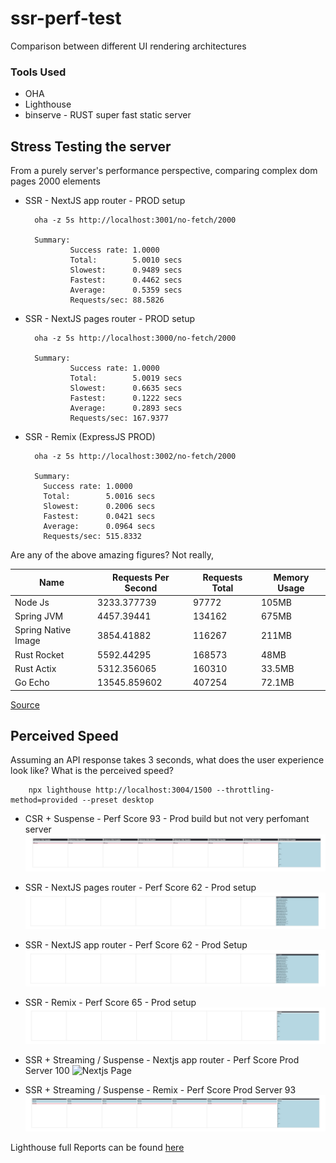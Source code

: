 # ssr-perf-test
Comparison between different UI rendering architectures


### Tools Used
- OHA
- Lighthouse
- binserve - RUST super fast static server

## Stress Testing the server

From a purely server's performance perspective, comparing complex dom pages 2000 elements

- SSR - NextJS app router - PROD setup

        oha -z 5s http://localhost:3001/no-fetch/2000
        
        Summary:
                Success rate: 1.0000
                Total:        5.0010 secs
                Slowest:      0.9489 secs
                Fastest:      0.4462 secs
                Average:      0.5359 secs
                Requests/sec: 88.5826

- SSR - NextJS pages router - PROD setup

        oha -z 5s http://localhost:3000/no-fetch/2000
        
        Summary:
                Success rate: 1.0000
                Total:        5.0019 secs
                Slowest:      0.6635 secs
                Fastest:      0.1222 secs
                Average:      0.2893 secs
                Requests/sec: 167.9377


- SSR - Remix (ExpressJS PROD)

        oha -z 5s http://localhost:3002/no-fetch/2000

        Summary:
          Success rate: 1.0000
          Total:        5.0016 secs
          Slowest:      0.2006 secs
          Fastest:      0.0421 secs
          Average:      0.0964 secs
          Requests/sec: 515.8332
          
Are any of the above amazing figures? Not really,

| Name                | Requests Per Second | Requests Total | Memory Usage |
|---------------------|--------------------|----------------|--------------|
| Node Js             | 3233.377739        | 97772          | 105MB        |
| Spring JVM          | 4457.39441         | 134162         | 675MB        |
| Spring Native Image | 3854.41882         | 116267         | 211MB        |
| Rust Rocket         | 5592.44295         | 168573         | 48MB         |
| Rust Actix          | 5312.356065        | 160310         | 33.5MB       |
| Go Echo             | 13545.859602       | 407254         | 72.1MB       |


[Source](https://medium.com/@alexeynovikov_89393/ultimate-2023-web-server-benchmark-nodejs-vs-java-vs-rust-vs-go-e367d932f699)
          

## Perceived Speed

Assuming an API response takes 3 seconds, what does the user experience look like? What is the perceived speed?

        npx lighthouse http://localhost:3004/1500 --throttling-method=provided --preset desktop 

- CSR + Suspense - Perf Score 93 - Prod build but not very perfomant server
![CSR](/reports/user-perception/csr-suspense-delayed.png)

- SSR - NextJS pages router - Perf Score 62 - Prod setup
![Nextjs Page](/reports/user-perception/nextjs-pages-delayed.png)

- SSR - NextJS app router - Perf Score 62 - Prod Setup
![Nextjs Page](/reports/user-perception/nextjs-app-delayed.png)

- SSR - Remix - Perf Score 65 - Prod setup
![Nextjs Page](/reports/user-perception/remix-delayed.png)
 
- SSR + Streaming / Suspense - Nextjs app router - Perf Score Prod Server 100
![Nextjs Page](/reports/user-perception/nextjs-app-streaming-delayed-prod-latest.png)

- SSR + Streaming / Suspense - Remix - Perf Score Prod Server 93
![Nextjs Page](/reports/user-perception/remix-streaming-delayed.png)

Lighthouse full Reports can be found [here](/reports/lighthouse)

